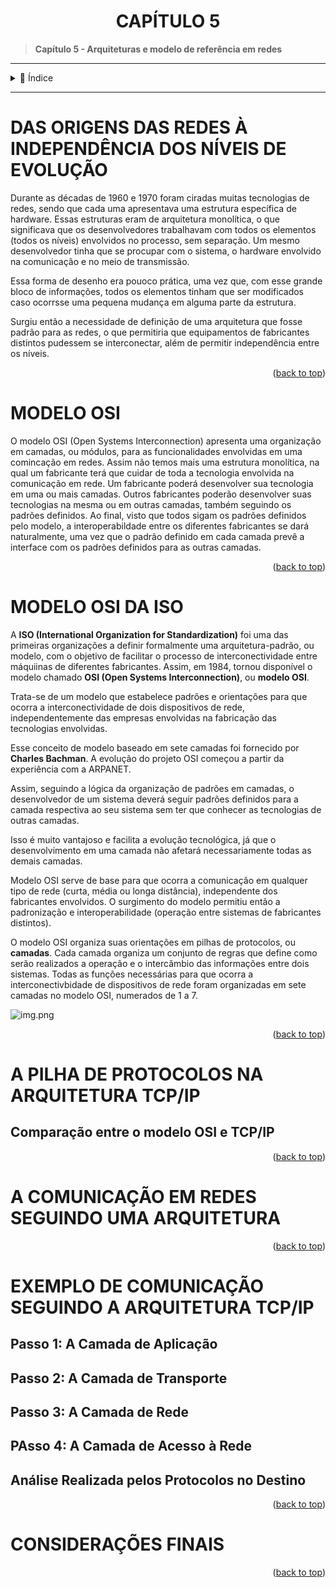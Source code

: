 <div name="readme-top">
    <h1 align=center>CAPÍTULO 5</h1>
</div>

>**Capítulo 5 - Arquiteturas e modelo de referência em redes**

---

<details>
    <summary><span>📌 Índice</span></summary>

- [DAS ORIGENS DAS REDES À INDEPENDÊNCIA DOS NÍVEIS DE EVOLUÇÃO](#das-origens-das-redes-à-independência-dos-níveis-de-evolução)
- [MODELO OSI DA ISO](#modelo-osi-da-iso)
- [A PILHA DE PROTOCOLOS NA ARQUITETURA TCP/IP](#a-pilha-de-protocolos-na-arquitetura-tcpip)
    - [Comparação entre o modelo OSI e TCP/IP](#comparação-entre-o-modelo-osi-e-tcpip)
- [A COMUNICAÇÃO EM REDES SEGUINDO UMA ARQUITETURA](#a-comunicação-em-redes-seguindo-uma-arquitetura)
- [EXEMPLO DE COMUNICAÇÃO SEGUINDO A ARQUITETURA TCP/IP](#exemplo-de-comunicação-seguindo-a-arquitetura-tcpip)
    - [Passo 1: A Camada de Aplicação](#passo-1-a-camada-de-aplicação)
    - [Passo 2: A Camada de Transporte](#passo-2-a-camada-de-transporte)
    - [Passo 3: A Camada de Rede](#passo-3-a-camada-de-rede)
    - [PAsso 4: A Camada de Acesso à Rede](#passo-4-a-camada-de-acesso-à-rede)
    - [Análise Realizada pelos Protocolos no Destino](#análise-realizada-pelos-protocolos-no-destino)
- [CONSIDERAÇÕES FINAIS](#considerações-finais)

</details>

---

# DAS ORIGENS DAS REDES À INDEPENDÊNCIA DOS NÍVEIS DE EVOLUÇÃO

Durante as décadas de 1960 e 1970 foram ciradas muitas tecnologias de redes, sendo que cada uma apresentava uma 
estrutura específica de hardware. Essas estruturas eram de arquitetura monolítica, o que significava que os 
desenvolvedores trabalhavam com todos os elementos (todos os níveis) envolvidos no processo, sem separação. Um mesmo
desenvolvedor tinha que se procupar com o sistema, o hardware envolvido na comunicação e no meio de transmissão.

Essa forma de desenho era pouoco prática, uma vez que, com esse grande bloco de informações, todos os elementos tinham
que ser modificados caso ocorrsse uma pequena mudança em alguma parte da estrutura.

Surgiu então a necessidade de definição de uma arquitetura que fosse padrão para as redes, o que permitiria que 
equipamentos de fabricantes distintos pudessem se interconectar, além de permitir independência entre os níveis. 

<p align="right">(<a href="#readme-top">back to top</a>)</p>

# MODELO OSI

O modelo OSI (Open Systems Interconnection) apresenta uma organização em camadas, ou módulos, para as funcionalidades
envolvidas em uma comincação em redes. Assim não temos mais uma estrutura monolítica, na qual um fabricante terá que 
cuidar de toda a tecnologia envolvida na comunicação em rede. Um fabricante poderá desenvolver sua tecnologia em uma ou
mais camadas. Outros fabricantes poderão desenvolver suas tecnologias na mesma ou em outras camadas, também seguindo os
padrões definidos. Ao final, visto que todos sigam os padrões definidos pelo modelo, a interoperabildade entre os
diferentes fabricantes se dará naturalmente, uma vez que o padrão definido em cada camada prevê a interface com os
padrões definidos para as outras camadas.

<p align="right">(<a href="#readme-top">back to top</a>)</p>

# MODELO OSI DA ISO

A **ISO (International Organization for Standardization)** foi uma das primeiras organizações a definir formalmente uma 
arquitetura-padrão, ou modelo, com o objetivo de facilitar o processo de interconectividade entre máquiinas de 
diferentes fabricantes. Assim, em 1984, tornou disponível o modelo chamado **OSI (Open Systems Interconnection)**, ou
**modelo OSI**.

Trata-se de um modelo que estabelece padrões e orientações para que ocorra a interconectividade de dois dispositivos de
rede, independentemente das empresas envolvidas na fabricação das tecnologias envolvidas.

Esse conceito de modelo baseado em sete camadas foi fornecido por **Charles Bachman**. A evolução do projeto OSI começou 
a partir da experiência com a ARPANET.

Assim, seguindo a lógica da organização de padrões em camadas, o desenvolvedor de um sistema deverá seguir padrões 
definidos para a camada respectiva ao seu sistema sem ter que conhecer as tecnologias de outras camadas. 

Isso é muito vantajoso e facilita a evolução tecnológica, já que o desenvolvimento em uma camada não afetará 
necessariamente todas as demais camadas.

Modelo OSI serve de base para que ocorra a comunicação em qualquer tipo de rede (curta, média ou longa distância), 
independente dos fabricantes envolvidos. O surgimento do modelo permitiu então a padronização e interoperabilidade 
(operação entre sistemas de fabricantes distintos).

O modelo OSI organiza suas orientações em pilhas de protocolos, ou **camadas**. Cada camada organiza um conjunto de 
regras que define como serão realizados a operação e o intercâmbio das informações entre dois sistemas. Todas as funções
necessárias para que ocorra a interconectivbidade de dispositivos de rede foram organizadas em sete camadas no modelo 
OSI, numerados de 1 a 7.

![img.png](img.png)

<p align="right">(<a href="#readme-top">back to top</a>)</p>

# A PILHA DE PROTOCOLOS NA ARQUITETURA TCP/IP

## Comparação entre o modelo OSI e TCP/IP

<p align="right">(<a href="#readme-top">back to top</a>)</p>

# A COMUNICAÇÃO EM REDES SEGUINDO UMA ARQUITETURA

<p align="right">(<a href="#readme-top">back to top</a>)</p>

# EXEMPLO DE COMUNICAÇÃO SEGUINDO A ARQUITETURA TCP/IP

## Passo 1: A Camada de Aplicação

## Passo 2: A Camada de Transporte

## Passo 3: A Camada de Rede

## PAsso 4: A Camada de Acesso à Rede

## Análise Realizada pelos Protocolos no Destino

<p align="right">(<a href="#readme-top">back to top</a>)</p>

# CONSIDERAÇÕES FINAIS

<p align="right">(<a href="#readme-top">back to top</a>)</p>



